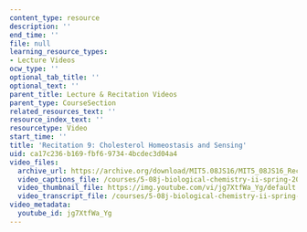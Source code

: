 ```yaml
---
content_type: resource
description: ''
end_time: ''
file: null
learning_resource_types:
- Lecture Videos
ocw_type: ''
optional_tab_title: ''
optional_text: ''
parent_title: Lecture & Recitation Videos
parent_type: CourseSection
related_resources_text: ''
resource_index_text: ''
resourcetype: Video
start_time: ''
title: 'Recitation 9: Cholesterol Homeostasis and Sensing'
uid: ca17c236-b169-fbf6-9734-4bcdec3d04a4
video_files:
  archive_url: https://archive.org/download/MIT5.08JS16/MIT5_08JS16_Recitation_09_300k.mp4
  video_captions_file: /courses/5-08j-biological-chemistry-ii-spring-2016/c79d05c8f2ec535892998355b6cfe4f7_jg7XtfWa_Yg.vtt
  video_thumbnail_file: https://img.youtube.com/vi/jg7XtfWa_Yg/default.jpg
  video_transcript_file: /courses/5-08j-biological-chemistry-ii-spring-2016/9b94cc9cc0e322cce4f5bcab5b9d465b_jg7XtfWa_Yg.pdf
video_metadata:
  youtube_id: jg7XtfWa_Yg
---
```

